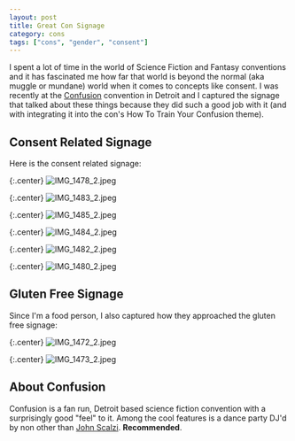 ```yaml
---
layout: post
title: Great Con Signage
category: cons
tags: ["cons", "gender", "consent"]
---
```

I spent a lot of time in the world of Science Fiction and Fantasy conventions and it has fascinated me how far that world is beyond the normal (aka muggle or mundane) world when it comes to concepts like consent.  I was recently at the [Confusion](http://confusionsf.org/) convention in Detroit and I captured the signage that talked about these things because they did such a good job with it (and with integrating it into the con's How To Train Your Confusion theme).

## Consent Related Signage

Here is the consent related signage:

{:.center}
![IMG_1478_2.jpeg](/blog/assets/IMG_1478_2.jpeg)

{:.center}
![IMG_1483_2.jpeg](/blog/assets/IMG_1483_2.jpeg)

{:.center}
![IMG_1485_2.jpeg](/blog/assets/IMG_1485_2.jpeg)

{:.center}
![IMG_1484_2.jpeg](/blog/assets/IMG_1484_2.jpeg)

{:.center}
![IMG_1482_2.jpeg](/blog/assets/IMG_1482_2.jpeg)

{:.center}
![IMG_1480_2.jpeg](/blog/assets/IMG_1480_2.jpeg)

## Gluten Free Signage

Since I'm a food person, I also captured how they approached the gluten free signage:

{:.center}
![IMG_1472_2.jpeg](/blog/assets/IMG_1472_2.jpeg)

{:.center}
![IMG_1473_2.jpeg](/blog/assets/IMG_1473_2.jpeg)

## About Confusion

Confusion is a fan run, Detroit based science fiction convention with a surprisingly good "feel" to it. Among the cool features is a dance party DJ'd by non other than [John Scalzi](https://whatever.scalzi.com/).  **Recommended**.
